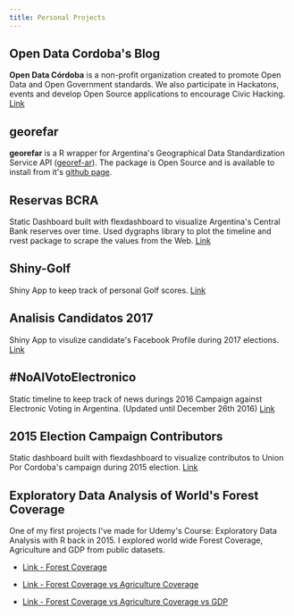 ```yaml
---
title: Personal Projects
---
```


## Open Data Cordoba's Blog

**Open Data Córdoba** is a non-profit organization created to promote Open Data and Open Government standards. We also participate in Hackatons, events and develop Open Source applications to encourage Civic Hacking. [Link](http://blog.opendatacordoba.org/author/pdelboca/)

## georefar

**georefar** is a R wrapper for Argentina's Geographical Data Standardization Service API ([georef-ar](https://georef-ar-api.readthedocs.io/es/latest/)). The package is Open Source and is available to install from it's [github page](https://github.com/pdelboca/georefar). 

## Reservas BCRA

Static Dashboard built with flexdashboard to visualize Argentina's Central Bank reserves over time. Used dygraphs library to plot the timeline and rvest package to scrape the values from the Web. [Link](https://pdelboca.github.io/reservas-bcra/)

## Shiny-Golf

Shiny App to keep track of personal Golf scores. [Link](https://pdelboca.shinyapps.io/shiny-golf/)

## Analisis Candidatos 2017

Shiny App to visulize candidate's Facebook Profile during 2017 elections.  [Link](https://pdelboca.shinyapps.io/analisis-candidatos-diputado-2017/)

## #NoAlVotoElectronico

Static timeline to keep track of news durings 2016 Campaign against Electronic Voting in Argentina. (Updated until December 26th 2016) [Link](https://pdelboca.github.io/noalvotoelectronico/)

## 2015 Election Campaign Contributors

Static dashboard built with flexdashboard to visualize contributos to Union Por Cordoba's campaign during 2015 election. [Link](http://www.opendatacordoba.org/mapa-aportantes-upc/)

## Exploratory Data Analysis of World's Forest Coverage

One of my first projects I've made for Udemy's Course: Exploratory Data Analysis with R back in 2015. I explored world wide Forest Coverage, Agriculture and GDP from public datasets.

- [Link - Forest Coverage](https://rpubs.com/pdelboca/forest-coverage)

- [Link - Forest Coverage vs Agriculture Coverage](https://rpubs.com/pdelboca/forest-coverage-vs-agriculture-coverage)

- [Link - Forest Coverage vs Agriculture Coverage vs GDP](https://rpubs.com/pdelboca/forest-vs-agriculture-vs-agriculture-gdp)